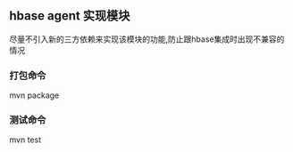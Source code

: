 ## hbase agent 实现模块

尽量不引入新的三方依赖来实现该模块的功能,防止跟hbase集成时出现不兼容的情况

### 打包命令
mvn package

### 测试命令
mvn test

